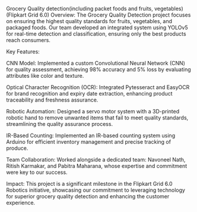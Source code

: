 Grocery Quality detection(including packet foods and fruits, vegetables)(Flipkart Grid 6.0)
Overview:
The Grocery Quality Detection project focuses on ensuring the highest quality standards for fruits, vegetables, and packaged foods. Our team developed an integrated system using YOLOv5 for real-time detection and classification, ensuring only the best products reach consumers.

Key Features:

CNN Model: Implemented a custom Convolutional Neural Network (CNN) for quality assessment, achieving 98% accuracy and 5% loss by evaluating attributes like color and texture.

Optical Character Recognition (OCR): Integrated Pytesseract and EasyOCR for brand recognition and expiry date extraction, enhancing product traceability and freshness assurance.

Robotic Automation: Designed a servo motor system with a 3D-printed robotic hand to remove unwanted items that fail to meet quality standards, streamlining the quality assurance process.

IR-Based Counting: Implemented an IR-based counting system using Arduino for efficient inventory management and precise tracking of produce.

Team Collaboration:
Worked alongside a dedicated team: Navoneel Nath, Ritish Karmakar, and Pabitra Maharana, whose expertise and commitment were key to our success.

Impact:
This project is a significant milestone in the Flipkart Grid 6.0 Robotics initiative, showcasing our commitment to leveraging technology for superior grocery quality detection and enhancing the customer experience.
